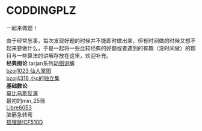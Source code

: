 # CODDINGPLZ
一起来做题！

由于经常忘事，每次发现好题的时候并不能即时做出来，但有时间做的时候又想不起来要做什么，于是一起将一些比较经典的好题或者遇到的有趣（没时间做）的题目与一些算法的讲解存放在这里，欢迎补充。   
**经典图论** 
tarjan系列[动图讲解](https://zhuanlan.zhihu.com/p/101923309)  
[bzoj1023 仙人掌图](https://anoxiacxy.github.io/more/bzoj/p/1023.html)  
[bzoj4316 小c的独立集](https://anoxiacxy.github.io/more/bzoj/p/4316.html)   
**基础数论**  
[莫比乌斯反演](https://www.luogu.com.cn/blog/An-Amazing-Blog/mu-bi-wu-si-fan-yan-ji-ge-ji-miao-di-dong-xi)  
最初的min_25筛  
[Libre6053](https://loj.ac/p/6053)  
脑筋急转弯  
[狐狸跳!CF510D](https://codeforces.com/problemset/problem/510/D)   



